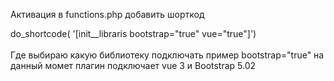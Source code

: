 Активация в functions.php добавить шорткод <div>do_shortcode( '[init__libraris bootstrap="true" vue="true"]') </div>  
Где выбираю какую библиотеку подключать пример bootstrap="true"
на данный момет плагин подключает vue 3 и Bootstrap 5.02